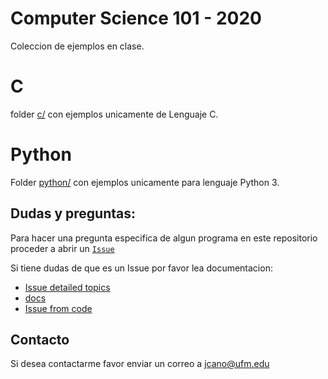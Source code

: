 # Computer Science 101 - 2020

Coleccion de ejemplos en clase.

# C

folder [c/](https://github.com/cs-ufm/cs101-2020/tree/master/c) con ejemplos unicamente de Lenguaje C.

# Python

Folder [python/](https://github.com/cs-ufm/cs101-2020/tree/master/c) con ejemplos unicamente para lenguaje Python 3.


## Dudas y preguntas:

Para hacer una pregunta especifica de algun programa en este repositorio proceder a abrir un [`Issue`](https://github.com/cs-ufm/cs101-2020/issues)

Si tiene dudas de que es un Issue por favor lea documentacion:

- [Issue detailed topics](https://help.github.com/en/github/managing-your-work-on-github/managing-your-work-with-issues)
- [docs](https://help.github.com/en/github/managing-your-work-on-github/creating-an-issue)
- [Issue from  code](https://help.github.com/en/github/managing-your-work-on-github/opening-an-issue-from-code)


## Contacto

Si desea contactarme favor enviar un correo a
[jcano@ufm.edu](mailto:jcano@ufm.edu?subject=[CS101-2020]%20Duda%20de%20Curso)
